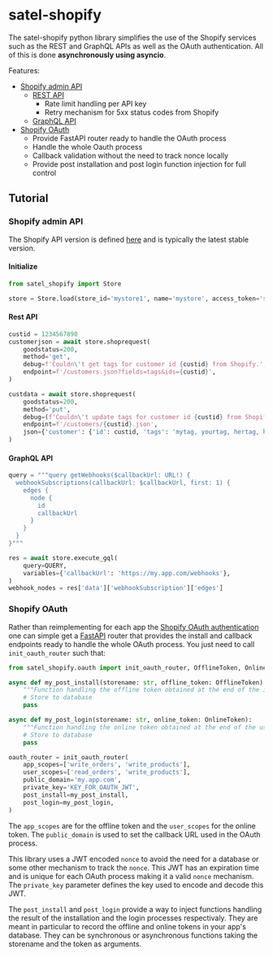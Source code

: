 # satel-shopify

The satel-shopify python library simplifies the use of the Shopify services such as
the REST and GraphQL APIs as well as the OAuth authentication.
All of this is done **asynchronously using asyncio**.

Features:

* [Shopify admin API](#shopify-admin-api)
  * [REST API](#rest-api)
    * Rate limit handling per API key
    * Retry mechanism for 5xx status codes from Shopify
  * [GraphQL API](#graphql-api)
* [Shopify OAuth](#shopify-oauth)
  * Provide FastAPI router ready to handle the OAuth process
  * Handle the whole Oauth process
  * Callback validation without the need to track nonce locally
  * Provide post installation and post login function injection for full control

## Tutorial

### Shopify admin API

The Shopify API version is defined [here](satel_shopify/constants.py) and is typically
the latest stable version.

#### Initialize

```python
from satel_shopify import Store

store = Store.load(store_id='mystore1', name='mystore', access_token='shppa_7a1e466ab2a')
```

#### Rest API

```python
custid = 1234567890
customerjson = await store.shoprequest(
    goodstatus=200,
    method='get',
    debug=f'Couldn\'t get tags for customer id {custid} from Shopify.',
    endpoint=f'/customers.json?fields=tags&ids={custid}',
)
```


```python
custdata = await store.shoprequest(
    goodstatus=200,
    method='put',
    debug=(f'Couldn\'t update tags for customer id {custid} from Shopify.'),
    endpoint=f'/customers/{custid}.json',
    json={'customer': {'id': custid, 'tags': 'mytag, yourtag, hertag, histag'}},
)
```

#### GraphQL API

```python
query = """query getWebhooks($callbackUrl: URL!) {
  webhookSubscriptions(callbackUrl: $callbackUrl, first: 1) {
    edges {
      node {
        id
        callbackUrl
      }
    }
  }
}"""

res = await store.execute_gql(
    query=QUERY,
    variables={'callbackUrl': 'https://my.app.com/webhooks'},
)
webhook_nodes = res['data']['webhookSubscription']['edges']
```

### Shopify OAuth

Rather than reimplementing for each app the
[Shopify OAuth authentication](https://shopify.dev/tutorials/authenticate-with-oauth)
one can simple get a [FastAPI](https://fastapi.tiangolo.com/) router that provides
the install and callback endpoints ready to handle the whole OAuth process.
You just need to call `init_oauth_router` such that:

```python
from satel_shopify.oauth import init_oauth_router, OfflineToken, OnlineToken

async def my_post_install(storename: str, offline_token: OfflineToken):
    """Function handling the offline token obtained at the end of the installation"""
    # Store to database
    pass

async def my_post_login(storename: str, online_token: OnlineToken):
    """Function handling the online token obtained at the end of the user login"""
    # Store to database
    pass

oauth_router = init_oauth_router(
    app_scopes=['write_orders', 'write_products'],
    user_scopes=['read_orders', 'write_products'],
    public_domain='my.app.com',
    private_key='KEY_FOR_OAUTH_JWT',
    post_install=my_post_install,
    post_login=my_post_login,
)
```

The `app_scopes` are for the offline token and the `user_scopes` for the online token.
The `public_domain` is used to set the callback URL used in the OAuth process.

This library uses a JWT encoded `nonce` to avoid the need for a database or some other
mechanism to track the `nonce`. This JWT has an expiration time and is unique for each
OAuth process making it a valid `nonce` mechanism.
The `private_key` parameter defines the key used to encode and decode this JWT.

The `post_install` and `post_login` provide a way to inject functions handling the
result of the installation and the login processes respectivaly. They are meant in 
particular to record the offline and online tokens in your app's database.
They can be synchronous or asynchronous functions taking the storename and the token
as arguments.
```
